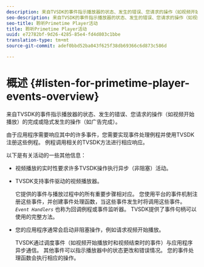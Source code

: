 ```yaml
---
description: 来自TVSDK的事件指示播放器的状态、发生的错误、您请求的操作（如视频开始播放）的完成或隐式发生的操作（如广告完成）。
seo-description: 来自TVSDK的事件指示播放器的状态、发生的错误、您请求的操作（如视频开始播放）的完成或隐式发生的操作（如广告完成）。
seo-title: 聆听Primetime Player活动
title: 聆听Primetime Player活动
uuid: e72782bf-9d26-4285-85e4-fd4d803c1bbe
translation-type: tm+mt
source-git-commit: adef0bbd52ba043f625f38db69366c6d873c586d

---
```



# 概述 {#listen-for-primetime-player-events-overview}

来自TVSDK的事件指示播放器的状态、发生的错误、您请求的操作（如视频开始播放）的完成或隐式发生的操作（如广告完成）。

由于应用程序需要响应其中的许多事件，您需要实现事件处理例程并使用TVSDK注册这些例程。 例程调用相关的TVSDK方法进行相应响应。

以下是有关活动的一些其他信息：

* 视频播放的实时性要求许多TVSDK操作执行异步（非阻塞）活动。
* TVSDK支持事件驱动的视频播放器。

   它提供的事件与播放过程中的所有重要步骤相对应。 您使用平台的事件机制注册这些事件，并创建事件处理函数，当这些事件发生时将调用这些事件。 *`Event Handlers`* 也称为回调例程或事件监听器。 TVSDK提供了事件句柄可以使用的完整方法。
* 您的应用程序通常会启动非阻塞操作，例如请求视频开始播放。

   TVSDK通过调度事件（如视频开始播放时和视频结束时的事件）与应用程序异步通信。 其他事件可以指示播放器中的状态更改和错误情况。 您的事件处理函数会执行相应的操作。

